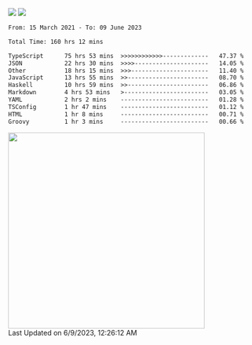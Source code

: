 <div>
  <img src="https://github-readme-stats.vercel.app/api?username=naporin0624&count_private=true&show_icons=true" />
  <img src="https://github-readme-stats.vercel.app/api/top-langs/?username=naporin0624&layout=compact&hide=css" />
  <!--START_SECTION:waka-->

```txt
From: 15 March 2021 - To: 09 June 2023

Total Time: 160 hrs 12 mins

TypeScript      75 hrs 53 mins  >>>>>>>>>>>>-------------   47.37 %
JSON            22 hrs 30 mins  >>>>---------------------   14.05 %
Other           18 hrs 15 mins  >>>----------------------   11.40 %
JavaScript      13 hrs 55 mins  >>-----------------------   08.70 %
Haskell         10 hrs 59 mins  >>-----------------------   06.86 %
Markdown        4 hrs 53 mins   >------------------------   03.05 %
YAML            2 hrs 2 mins    -------------------------   01.28 %
TSConfig        1 hr 47 mins    -------------------------   01.12 %
HTML            1 hr 8 mins     -------------------------   00.71 %
Groovy          1 hr 3 mins     -------------------------   00.66 %
```

<!--END_SECTION:waka-->
  
  <!--START_SECTION:lapras-card-->
<a href="https://lapras.com/public/CDQE7TF" target="_blank" rel="noopener noreferrer"><img src="https://lapras-card-generator.vercel.app/api/svg?e=3.68&b=3.48&i=3.5&b1=%23232323&b2=%236d6d6d&i1=%23212121&i2=%23818181&l=ja" width="400" ></a>  
Last Updated on 6/9/2023, 12:26:12 AM
<!--END_SECTION:lapras-card-->
</div>

